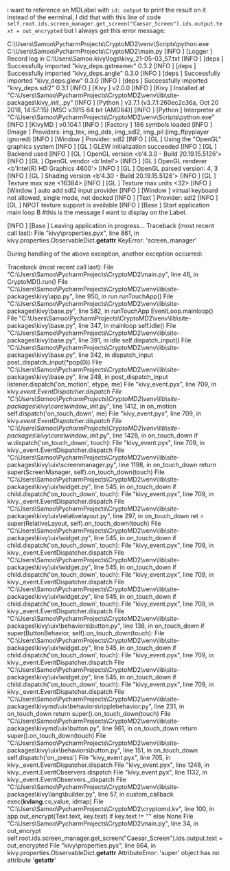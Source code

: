 i want to reference an MDLabel with `id: output` to print the result on it instead of the eerminal, I did that with this line of code
`self.root.ids.screen_manager.get_screen("Caesar_Screen").ids.output.text = out_encrypted`
but I always get this error message:



C:\Users\Samoo\PycharmProjects\CryptoMD2\venv\Scripts\python.exe C:\Users\Samoo\PycharmProjects\CryptoMD2\main.py
[INFO   ] [Logger      ] Record log in C:\Users\Samoo\.kivy\logs\kivy_21-05-03_57.txt
[INFO   ] [deps        ] Successfully imported "kivy_deps.gstreamer" 0.3.2
[INFO   ] [deps        ] Successfully imported "kivy_deps.angle" 0.3.0
[INFO   ] [deps        ] Successfully imported "kivy_deps.glew" 0.3.0
[INFO   ] [deps        ] Successfully imported "kivy_deps.sdl2" 0.3.1
[INFO   ] [Kivy        ] v2.0.0
[INFO   ] [Kivy        ] Installed at "C:\Users\Samoo\PycharmProjects\CryptoMD2\venv\lib\site-packages\kivy\__init__.py"
[INFO   ] [Python      ] v3.7.1 (v3.7.1:260ec2c36a, Oct 20 2018, 14:57:15) [MSC v.1915 64 bit (AMD64)]
[INFO   ] [Python      ] Interpreter at "C:\Users\Samoo\PycharmProjects\CryptoMD2\venv\Scripts\python.exe"
[INFO   ] [KivyMD      ] v0.104.1
[INFO   ] [Factory     ] 186 symbols loaded
[INFO   ] [Image       ] Providers: img_tex, img_dds, img_sdl2, img_pil (img_ffpyplayer ignored)
[INFO   ] [Window      ] Provider: sdl2
[INFO   ] [GL          ] Using the "OpenGL" graphics system
[INFO   ] [GL          ] GLEW initialization succeeded
[INFO   ] [GL          ] Backend used <glew>
[INFO   ] [GL          ] OpenGL version <b'4.3.0 - Build 20.19.15.5126'>
[INFO   ] [GL          ] OpenGL vendor <b'Intel'>
[INFO   ] [GL          ] OpenGL renderer <b'Intel(R) HD Graphics 4600'>
[INFO   ] [GL          ] OpenGL parsed version: 4, 3
[INFO   ] [GL          ] Shading version <b'4.30 - Build 20.19.15.5126'>
[INFO   ] [GL          ] Texture max size <16384>
[INFO   ] [GL          ] Texture max units <32>
[INFO   ] [Window      ] auto add sdl2 input provider
[INFO   ] [Window      ] virtual keyboard not allowed, single mode, not docked
[INFO   ] [Text        ] Provider: sdl2
[INFO   ] [GL          ] NPOT texture support is available
[INFO   ] [Base        ] Start application main loop
B                                                              #this is the message I want to display on the Label.

[INFO   ] [Base        ] Leaving application in progress...
 Traceback (most recent call last):
   File "kivy\properties.pyx", line 861, in kivy.properties.ObservableDict.__getattr__
 KeyError: 'screen_manager'
 
 During handling of the above exception, another exception occurred:
 
 Traceback (most recent call last):
   File "C:\Users\Samoo\PycharmProjects\CryptoMD2\main.py", line 46, in <module>
     CryptoMD().run()
   File "C:\Users\Samoo\PycharmProjects\CryptoMD2\venv\lib\site-packages\kivy\app.py", line 950, in run
     runTouchApp()
   File "C:\Users\Samoo\PycharmProjects\CryptoMD2\venv\lib\site-packages\kivy\base.py", line 582, in runTouchApp
     EventLoop.mainloop()
   File "C:\Users\Samoo\PycharmProjects\CryptoMD2\venv\lib\site-packages\kivy\base.py", line 347, in mainloop
     self.idle()
   File "C:\Users\Samoo\PycharmProjects\CryptoMD2\venv\lib\site-packages\kivy\base.py", line 391, in idle
     self.dispatch_input()
   File "C:\Users\Samoo\PycharmProjects\CryptoMD2\venv\lib\site-packages\kivy\base.py", line 342, in dispatch_input
     post_dispatch_input(*pop(0))
   File "C:\Users\Samoo\PycharmProjects\CryptoMD2\venv\lib\site-packages\kivy\base.py", line 248, in post_dispatch_input
     listener.dispatch('on_motion', etype, me)
   File "kivy\_event.pyx", line 709, in kivy._event.EventDispatcher.dispatch
   File "C:\Users\Samoo\PycharmProjects\CryptoMD2\venv\lib\site-packages\kivy\core\window\__init__.py", line 1412, in on_motion
     self.dispatch('on_touch_down', me)
   File "kivy\_event.pyx", line 709, in kivy._event.EventDispatcher.dispatch
   File "C:\Users\Samoo\PycharmProjects\CryptoMD2\venv\lib\site-packages\kivy\core\window\__init__.py", line 1428, in on_touch_down
     if w.dispatch('on_touch_down', touch):
   File "kivy\_event.pyx", line 709, in kivy._event.EventDispatcher.dispatch
   File "C:\Users\Samoo\PycharmProjects\CryptoMD2\venv\lib\site-packages\kivy\uix\screenmanager.py", line 1198, in on_touch_down
     return super(ScreenManager, self).on_touch_down(touch)
   File "C:\Users\Samoo\PycharmProjects\CryptoMD2\venv\lib\site-packages\kivy\uix\widget.py", line 545, in on_touch_down
     if child.dispatch('on_touch_down', touch):
   File "kivy\_event.pyx", line 709, in kivy._event.EventDispatcher.dispatch
   File "C:\Users\Samoo\PycharmProjects\CryptoMD2\venv\lib\site-packages\kivy\uix\relativelayout.py", line 297, in on_touch_down
     ret = super(RelativeLayout, self).on_touch_down(touch)
   File "C:\Users\Samoo\PycharmProjects\CryptoMD2\venv\lib\site-packages\kivy\uix\widget.py", line 545, in on_touch_down
     if child.dispatch('on_touch_down', touch):
   File "kivy\_event.pyx", line 709, in kivy._event.EventDispatcher.dispatch
   File "C:\Users\Samoo\PycharmProjects\CryptoMD2\venv\lib\site-packages\kivy\uix\widget.py", line 545, in on_touch_down
     if child.dispatch('on_touch_down', touch):
   File "kivy\_event.pyx", line 709, in kivy._event.EventDispatcher.dispatch
   File "C:\Users\Samoo\PycharmProjects\CryptoMD2\venv\lib\site-packages\kivy\uix\widget.py", line 545, in on_touch_down
     if child.dispatch('on_touch_down', touch):
   File "kivy\_event.pyx", line 709, in kivy._event.EventDispatcher.dispatch
   File "C:\Users\Samoo\PycharmProjects\CryptoMD2\venv\lib\site-packages\kivy\uix\behaviors\button.py", line 138, in on_touch_down
     if super(ButtonBehavior, self).on_touch_down(touch):
   File "C:\Users\Samoo\PycharmProjects\CryptoMD2\venv\lib\site-packages\kivy\uix\widget.py", line 545, in on_touch_down
     if child.dispatch('on_touch_down', touch):
   File "kivy\_event.pyx", line 709, in kivy._event.EventDispatcher.dispatch
   File "C:\Users\Samoo\PycharmProjects\CryptoMD2\venv\lib\site-packages\kivy\uix\widget.py", line 545, in on_touch_down
     if child.dispatch('on_touch_down', touch):
   File "kivy\_event.pyx", line 709, in kivy._event.EventDispatcher.dispatch
   File "C:\Users\Samoo\PycharmProjects\CryptoMD2\venv\lib\site-packages\kivymd\uix\behaviors\ripplebehavior.py", line 231, in on_touch_down
     return super().on_touch_down(touch)
   File "C:\Users\Samoo\PycharmProjects\CryptoMD2\venv\lib\site-packages\kivymd\uix\button.py", line 961, in on_touch_down
     return super().on_touch_down(touch)
   File "C:\Users\Samoo\PycharmProjects\CryptoMD2\venv\lib\site-packages\kivy\uix\behaviors\button.py", line 151, in on_touch_down
     self.dispatch('on_press')
   File "kivy\_event.pyx", line 705, in kivy._event.EventDispatcher.dispatch
   File "kivy\_event.pyx", line 1248, in kivy._event.EventObservers.dispatch
   File "kivy\_event.pyx", line 1132, in kivy._event.EventObservers._dispatch
   File "C:\Users\Samoo\PycharmProjects\CryptoMD2\venv\lib\site-packages\kivy\lang\builder.py", line 57, in custom_callback
     exec(__kvlang__.co_value, idmap)
   File "C:\Users\Samoo\PycharmProjects\CryptoMD2\cryptomd.kv", line 100, in <module>
     app.out_encrypt(Text.text, key.text) if key.text != "" else None
   File "C:\Users\Samoo\PycharmProjects\CryptoMD2\main.py", line 34, in out_encrypt
     self.root.ids.screen_manager.get_screen("Caesar_Screen").ids.output.text = out_encrypted
   File "kivy\properties.pyx", line 864, in kivy.properties.ObservableDict.__getattr__
 AttributeError: 'super' object has no attribute '__getattr__'
 
 
